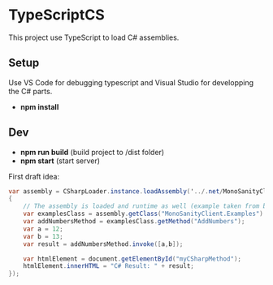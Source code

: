 # TypeScriptCS

This project use TypeScript to load C# assemblies.

## Setup

Use VS Code for debugging typescript and Visual Studio for developping the C# parts.
* <b>npm install</b>

## Dev

* <b>npm run build</b> (build project to /dist folder)
* <b>npm start</b> (start server)

First draft idea:
```csharp
var assembly = CSharpLoader.instance.loadAssembly('../.net/MonoSanityClient.dll', () =>
{
    // The assembly is loaded and runtime as well (example taken from blazor)
    var examplesClass = assembly.getClass("MonoSanityClient.Examples")
    var addNumbersMethod = examplesClass.getMethod("AddNumbers");
    var a = 12;
    var b = 13;
    var result = addNumbersMethod.invoke([a,b]);

    var htmlElement = document.getElementById("myCSharpMethod");
    htmlElement.innerHTML = "C# Result: " + result;
});
```
